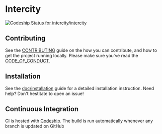 # Intercity

[ ![Codeship Status for intercity/intercity](https://codeship.com/projects/7ebf47a0-0b97-0133-917c-66578df262d2/status?branch=master)](https://codeship.com/projects/90859)

## Contributing

See the [CONTRIBUTING][1] guide on the how you can contribute, and how to get the
project running locally. Please make sure you've read the [CODE_OF_CONDUCT][4].

## Installation

See the [doc/installation][2] guide for a detailed installation instruction.
Need help? Don't hestitate to open an issue!

## Continuous Integration

CI is hosted with [Codeship][3]. The build is run automatically whenever any
branch is updated on GitHub

[1]: CONTRIBUTING.md
[2]: doc/installation.md
[3]: https://codeship.com
[4]: CODE_OF_CONDUCT.md
